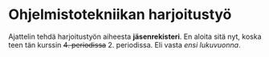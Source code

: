 # Ohjelmistotekniikan harjoitustyö

Ajattelin tehdä harjoitustyön aiheesta **jäsenrekisteri**. En aloita sitä nyt, koska teen tän kurssin ~~4. periodissa~~ 2. periodissa. Eli vasta *ensi lukuvuonna*.



